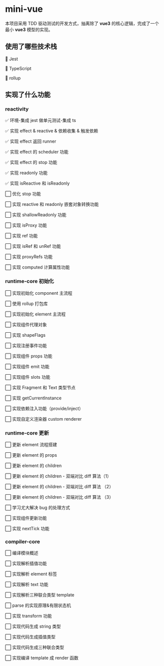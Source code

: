 # mini-vue

本项目采用 TDD 驱动测试的开发方式，抽离除了 **vue3** 的核心逻辑，完成了一个最小 **vue3** 模型的实现。

## 使用了哪些技术栈

:rocket: Jest

:rocket: TypeScript

:rocket: rollup

## 实现了什么功能

### **reactivity**

:white_check_mark: 环境-集成 jest 做单元测试-集成 ts

:white_check_mark: 实现 effect & reactive & 依赖收集 & 触发依赖

:white_check_mark: 实现 effect 返回 runner

:white_check_mark: 实现 effect 的 scheduler 功能

:white_check_mark: 实现 effect 的 stop 功能

:white_check_mark: 实现 readonly 功能

:white_check_mark: 实现 isReactive 和 isReadonly

:white_large_square: 优化 stop 功能

:white_large_square: 实现 reactive 和 readonly 嵌套对象转换功能

:white_large_square: 实现 shallowReadonly 功能

:white_large_square: 实现 isProxy 功能

:white_large_square: 实现 ref 功能

:white_large_square: 实现 isRef 和 unRef 功能

:white_large_square: 实现 proxyRefs 功能

:white_large_square: 实现 computed 计算属性功能

### **runtime-core 初始化**

:white_large_square: 实现初始化 component 主流程

:white_large_square: 使用 rollup 打包库

:white_large_square: 实现初始化 element 主流程

:white_large_square: 实现组件代理对象

:white_large_square: 实现 shapeFlags

:white_large_square: 实现注册事件功能

:white_large_square: 实现组件 props 功能

:white_large_square: 实现组件 emit 功能

:white_large_square: 实现组件 slots 功能

:white_large_square: 实现 Fragment 和 Text 类型节点

:white_large_square: 实现 getCurrentInstance

:white_large_square: 实现依赖注入功能（provide/inject）

:white_large_square: 实现自定义渲染器 custom renderer

### runtime-core 更新

:white_large_square: 更新 element 流程搭建

:white_large_square: 更新 element 的 props

:white_large_square: 更新 element 的 children

:white_large_square: 更新 element 的 children - 双端对比 diff 算法（1）

:white_large_square: 更新 element 的 children - 双端对比 diff 算法 （2）

:white_large_square: 更新 element 的 children - 双端对比 diff 算法 （3）

:white_large_square: 学习尤大解决 bug 的处理方式

:white_large_square: 实现组件更新功能

:white_large_square: 实现 nextTick 功能

### compiler-core

:white_large_square: 编译模块概述

:white_large_square: 实现解析插值功能

:white_large_square: 实现解析 element 标签

:white_large_square: 实现解析 text 功能

:white_large_square: 实现解析三种联合类型 template

:white_large_square: parse 的实现原理&有限状态机

:white_large_square: 实现 transform 功能

:white_large_square: 实现代码生成 string 类型

:white_large_square: 实现代码生成插值类型

:white_large_square: 实现代码生成三种联合类型

:white_large_square: 实现编译 template 成 render 函数
